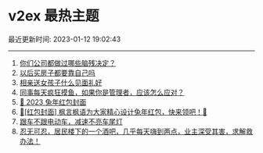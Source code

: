 # v2ex 最热主题

最近更新时间: 2023-01-12 19:02:43

--- 
1. [你们公司都做过哪些脑残决定？](https://www.v2ex.com/t/908301) 
2. [以后买房子都要靠自己吗](https://www.v2ex.com/t/908324) 
3. [相亲送女孩子什么见面礼好](https://www.v2ex.com/t/908322) 
4. [同事每天疯狂摸鱼，如果你是管理者，应该怎么应对？](https://www.v2ex.com/t/908325) 
5. [🐰 2023 兔年红包封面](https://www.v2ex.com/t/908354) 
6. [🧧[红包封面] 枫言枫语为大家精心设计兔年红包，快来领吧！🐰](https://www.v2ex.com/t/908405) 
7. [跟车不跟电动车，减速不亮车尾灯](https://www.v2ex.com/t/908310) 
8. [忍无可忍，居民楼下的一个酒吧，几乎每天嗨到两点，业主深受其害，求解救办法！](https://www.v2ex.com/t/908363) 
